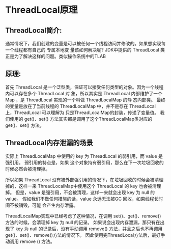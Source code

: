 # ThreadLocal原理

## ThreadLocal简介:
通常情况下，我们创建的变量是可以被任何一个线程访问并修改的。如果想实现每一个线程都有自己的 专属本地变 量该如何解决呢? JDK中提供的 ThreadLocal 类正是为了解决这样的问题。类似操作系统中的TLAB

## 原理:
首先 ThreadLocal 是一个泛型类，保证可以接受任何类型的对象。因为一个线程内可以存在多个 ThreadLocal 对 象，所以其实是 ThreadLocal 内部维护了一个 Map ，是 ThreadLocal 实现的一个叫做 ThreadLocalMap 的静 态内部类。
最终的变量是放在了当前线程的 ThreadLocalMap 中，并不是存在 ThreadLocal 上，ThreadLocal 可以理解为 只是ThreadLocalMap的封装，传递了变量值。
我们使用的 get()、set() 方法其实都是调用了这个ThreadLocalMap类对应的 get()、set() 方法。

## ThreadLocal内存泄漏的场景
实际上 ThreadLocalMap 中使用的 key 为 ThreadLocal 的弱引用，而 value 是强引用。
弱引用的特点是，如果 这个对象持有弱引用，那么在下一次垃圾回收的时候必然会被清理掉。

所以如果 ThreadLocal 没有被外部强引用的情况下，在垃圾回收的时候会被清理掉的，这样一来 ThreadLocalMap中使用这个 ThreadLocal 的 key 也会被清理掉。
但是，value 是强引用，不会被清理，这样一来就会出现 key 为 null 的 value。
假如我们不做任何措施的话，value 永远无法被GC 回收，如果线程长时间不被销毁，可能 会产生内存泄露。

ThreadLocalMap实现中已经考虑了这种情况，在调用 set()、get()、remove() 方法的时候，会清理掉 key 为 null 的记录。
如果说会出现内存泄漏，那只有在出现了 key 为 null 的记录后，没有手动调用 remove() 方法，并且之后也不再调用 get()、set()、remove()方法的情况下。
因此使用完ThreadLocal方法后，最好手动调用 remove () 方法。